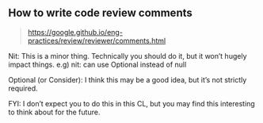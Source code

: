 



## How to write code review comments

> https://google.github.io/eng-practices/review/reviewer/comments.html

Nit: This is a minor thing. Technically you should do it, but it won’t hugely impact things.
e.g) nit: can use Optional instead of null

Optional (or Consider): I think this may be a good idea, but it’s not strictly required.

FYI: I don’t expect you to do this in this CL, but you may find this interesting to think about for the future.
<!--stackedit_data:
eyJoaXN0b3J5IjpbMTM3MTQ0LDE4Mzg1NTI2NDFdfQ==
-->
